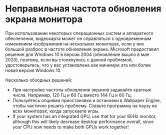 # Неправильная частота обновления экрана монитора

При использовании некоторых операционных систем и аппаратного обеспечения, видеокарта может не справляться с одновременным изменением изображения на нескольких мониторах, если у них большой разброс в частоте обновления экрана. Microsoft предоставил решение для Windows 10 в версии 2004 (обновление вышло в мае 2020), поэтому, если вы столкнулись с данной проблемой, удостоверьтесь, что у вас установлена как минимум эта или более новая версия Windows 10.

Несколько обходных решений:

* При настройке частоты обновления экранов задавайте кратные числа. Например, 120 Гц и 60 Гц вместо 144 Гц и 60 Гц.
* Пользуйтесь опциями приостановки и остановки в Wallpaper Engine, чтобы частично решить проблему. Ставьте программу на паузу на всех мониторах, когда запускаете игры.
* If your system has an integrated GPU, use that for your 60Hz monitor, although this will likely decrease desktop performance overall, since your CPU now needs to make both GPUs work together!